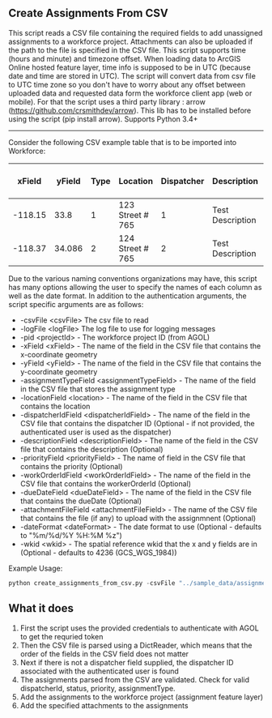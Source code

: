 ## Create Assignments From CSV

This script reads a CSV file containing the required fields to add unassigned assignments to a workforce project. Attachments can also be uploaded if the path to the file is specified in the CSV file.
This script supports time (hours and minute) and timezone offset. When loading data to ArcGIS Online hosted feature layer, time info is supposed to be in UTC (because date and time are stored in UTC).
The script will convert data from csv file to UTC time zone so you don't have to worry about any offset between uploaded data and requested data form the workforce client app (web or mobile).
For that the script uses a third party library : arrow (https://github.com/crsmithdev/arrow).
This lib has to be installed before using the script (pip install arrow).
Supports Python 3.4+

----

Consider the following CSV example table that is to be imported into Workforce:

| xField  | yField | Type | Location         | Dispatcher | Description      | Priority | Work Order Id | Due Date              | Attachment                           |
|---------|--------|------|------------------|------------|------------------|----------|---------------|-----------------------|--------------------------------------|
| -118.15 | 33.8   | 1    | 123 Street # 765 | 1          | Test Description | 4        | 1             | 4/28/2016 17:30 -0400 | ../sample_data/attachments/logo1.png |
| -118.37 | 34.086 | 2    | 124 Street # 765 | 2          | Test Description | 3        | 2             | 4/29/2016 18:30 -0400 |                                      |


Due to the various naming conventions organizations may have, this script has many options allowing the user to specify the names of each column as well as the date format. In addition to the authentication arguments, the script specific arguments are as follows:

- -csvFile \<csvFile\> The csv file to read
- -logFile \<logFile\> The log file to use for logging messages
- -pid \<projectId\> - The workforce project ID (from AGOL)
- -xField \<xField\> - The name of the field in the CSV file that contains the x-coordinate geometry
- -yField \<yField\> - The name of the field in the CSV file that contains the y-coordinate geometry
- -assignmentTypeField \<assignmentTypeField\> - The name of the field in the CSV file that stores the assignment type
- -locationField \<location\> - The name of the field in the CSV file that contains the location 
- -dispatcherIdField \<dispatcherIdField\> - The name of the field in the CSV file that contains the dispatcher ID (Optional - if not provided, the authenticated user is used as the dispatcher)
- -descriptionField \<descriptionField\> - The name of the field in the CSV file that contains the description (Optional)
- -priorityField \<priorityField\> - The name of field in the CSV file that contains the priority (Optional)
- -workOrderIdField \<workOrderIdField\> - The name of the field in the CSV file that contains the workerOrderId (Optional)
- -dueDateField \<dueDateField\> - The name of the field in the CSV file that contains the dueDate (Optional)
- -attachmentFileField \<attachmentFileField\> - The name of the CSV file that contains the file (if any) to upload with the assignmnent (Optional)
- -dateFormat \<dateFormat\> - The date format to use (Optional - defaults to "%m/%d/%Y %H:%M %z")
- -wkid \<wkid\> - The spatial reference wkid that the x and y fields are in (Optional - defaults to 4236 (GCS_WGS_1984))

Example Usage:
```python
python create_assignments_from_csv.py -csvFile "../sample_data/assignments.csv" -u username -p password -url "https://<org>.maps.arcgis.com" -pid "038a1926d2d741dc8acabefd5b2cc5d3" -xField "xField" -yField "yField" -assignmentTypeField "Type" -locationField "Location" -descriptionField "Description" -priorityField "Priority" -workOrderIdField "Work Order Id" -dueDateField "Due Date" -attachmentFileField "Attachment" -dateFormat "%%d/%%m/%%Y %%H:%%M %%z" -wkid 102100 -logFile "../log.txt"
```

## What it does

 1. First the script uses the provided credentials to authenticate with AGOL to get the requried token
 2. Then the CSV file is parsed using a DictReader, which means that the order of the fields in the CSV field does not matter
 3. Next if there is not a dispatcher field supplied, the dispatcher ID associated with the authenticated user is found
 4. The assignments parsed from the CSV are validated. Check for valid dispatcherId, status, priority, assignmentType.
 5. Add the assignments to the workforce project (assignment feature layer)
 6. Add the specified attachments to the assignments
